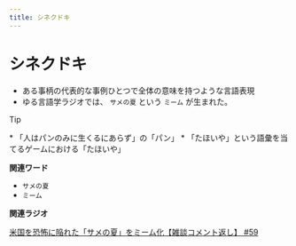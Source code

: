 ```yaml
---
title: シネクドキ
---
```


# シネクドキ


-   ある事柄の代表的な事例ひとつで全体の意味を持つような言語表現
-   ゆる言語学ラジオでは、 `サメの夏`
    という `ミーム` が生まれた。



Tip


\* 「人はパンのみに生くるにあらず」の「パン」 \*
「たほいや」という語彙を当てるゲームにおける「たほいや」


**関連ワード**

-   `サメの夏`
-   `ミーム`

**関連ラジオ**

[米国を恐怖に陥れた「サメの夏」をミーム化【雑談コメント返し】
#59](https://www.youtube.com/watch?v=EtXBKIMqSUY)

